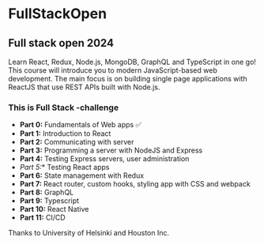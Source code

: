 # FullStackOpen

## Full stack open 2024

Learn React, Redux, Node.js, MongoDB, GraphQL and TypeScript in one go! This course will introduce you to modern JavaScript-based web development. The main focus is on building single page applications with ReactJS that use REST APIs built with Node.js.

### This is Full Stack -challenge

- **Part 0:** Fundamentals of Web apps :white_check_mark:	
- **Part 1:** Introduction to React
- **Part 2:** Communicating with server
- **Part 3:** Programming a server with NodeJS and Express
- **Part 4:** Testing Express servers, user administration
- *Part 5:** Testing React apps
- **Part 6:** State management with Redux
- **Part 7:** React router, custom hooks, styling app with CSS and webpack
- **Part 8:** GraphQL
- **Part 9:** Typescript
- **Part 10:** React Native
- **Part 11:** CI/CD

Thanks to University of Helsinki and Houston Inc.


